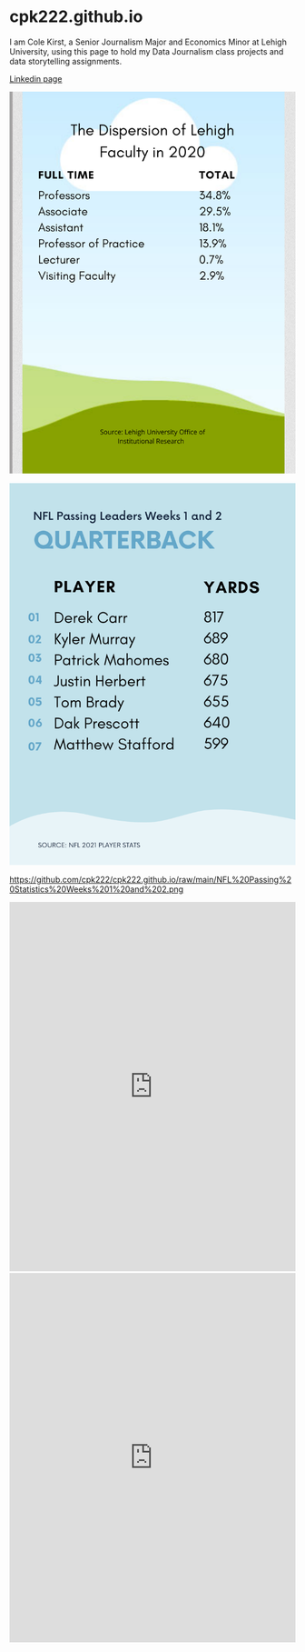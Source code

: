 # cpk222.github.io

I am Cole Kirst, a Senior Journalism Major and Economics Minor at Lehigh University, using this page to hold my Data Journalism class projects and data storytelling assignments.


[Linkedin page](https://www.linkedin.com/in/cole-kirst-46617a1a7/)

![2020 Dispersion of Lehigh Faculty](https://github.com/cpk222/cpk222/blob/main/J25%20Infographic.png?raw=true)

![NFL Passing Statistics Weeks 1 and 2](https://github.com/cpk222/cpk222.github.io/blob/main/NFL%20Passing%20Statistics%20Weeks%201%20and%202.png)

https://github.com/cpk222/cpk222.github.io/raw/main/NFL%20Passing%20Statistics%20Weeks%201%20and%202.png

<iframe src='https://cdn.knightlab.com/libs/timeline3/latest/embed/index.html?source=102W-KwwjWGnNzmP5eH7UiMV1MCzdnbpX36x4NJnVNr8&font=Default&lang=en&initial_zoom=2&height=650' width='100%' height='650' webkitallowfullscreen mozallowfullscreen allowfullscreen frameborder='0'></iframe>

<iframe src='https://cdn.knightlab.com/libs/timeline3/latest/embed/index.html?source=1p5oKlugy-LTgdFo8-Un7sFHEg6RbpjR3y_d6_JIW8gw&font=Default&lang=en&initial_zoom=2&height=650' width='100%' height='650' webkitallowfullscreen mozallowfullscreen allowfullscreen frameborder='0'></iframe>
